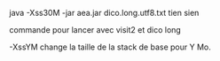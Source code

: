 java -Xss30M -jar aea.jar dico.long.utf8.txt tien sien

commande pour lancer avec visit2 et dico long 

-XssYM change la taille de la stack de base pour Y Mo. 

